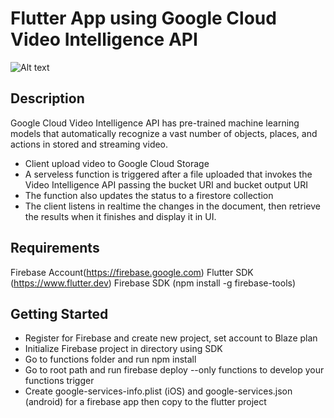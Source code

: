 # Flutter App using Google Cloud Video Intelligence API

![Alt text](./promo.png?raw=true "iOS & Android")

## Description
Google Cloud Video Intelligence API has pre-trained machine learning models that automatically recognize a vast number of objects, places, and actions in stored and streaming video.
- Client upload video to Google Cloud Storage
- A serveless function is triggered after a file uploaded that invokes the Video Intelligence API passing the bucket URI and bucket output URI
- The function also updates the status to a firestore collection
- The client listens in realtime the changes in the document, then retrieve the results when it finishes and display it in UI.


## Requirements
Firebase Account(https://firebase.google.com)
Flutter SDK (https://www.flutter.dev)
Firebase SDK (npm install -g firebase-tools)

## Getting Started
- Register for Firebase and create new project, set account to Blaze plan
- Initialize Firebase project in directory using SDK
- Go to functions folder and run npm install
- Go to root path and run firebase deploy --only functions to develop your functions trigger
- Create google-services-info.plist (iOS) and google-services.json (android) for a firebase app then copy to the flutter project
